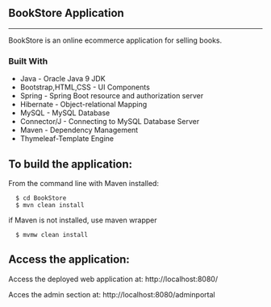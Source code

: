 ## BookStore Application
***

BookStore is an online ecommerce application for selling books.
 ### Built With 

*  Java - Oracle Java 9 JDK    
*  Bootstrap,HTML,CSS - UI Components    
*  Spring - Spring Boot resource and authorization server    
*  Hibernate - Object-relational Mapping     
*  MySQL - MySQL Database      
*  Connector/J - Connecting to MySQL Database Server     
*  Maven - Dependency Management     
*  Thymeleaf-Template Engine     

## To build the application:
From the command line with Maven installed:
 
      $ cd BookStore
      $ mvn clean install
if Maven is not installed, use maven wrapper

      $ mvmw clean install

## Access the application:
Access the deployed web application at: http://localhost:8080/

Acces the admin section at: http://localhost:8080/adminportal




